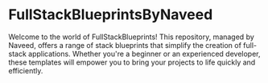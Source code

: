 # FullStackBlueprintsByNaveed
 Welcome to the world of FullStackBlueprints! This repository, managed by  Naveed, offers a range of stack blueprints that simplify the creation of full-stack applications. Whether you're a beginner or an experienced developer, these templates will empower you to bring your projects to life quickly and efficiently.
